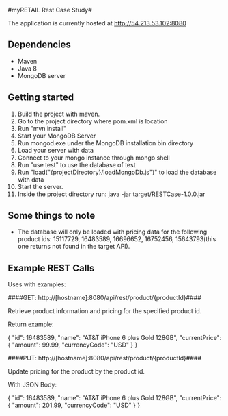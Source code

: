 

#myRETAIL Rest Case Study#

The application is currently hosted at http://54.213.53.102:8080

Dependencies
-------------------------

* Maven
* Java 8
* MongoDB server

Getting started
-------------------------

1. Build the project with maven.
  1. Go to the project directory where pom.xml is location
  2. Run "mvn install"
2. Start your MongoDB Server
  1. Run mongod.exe under the MongoDB installation bin directory
3. Load your server with data
  1. Connect to your mongo instance through mongo shell
  2. Run "use test" to use the database of test
  3. Run "load("{projectDirectory}/loadMongoDb.js")" to load the database with data
4. Start the server.
  1. Inside the project directory run: java -jar target/RESTCase-1.0.0.jar

Some things to note
------------------------

* The database will only be loaded with pricing data for the following product ids: 15117729, 16483589, 16696652, 16752456, 15643793(this one returns not found in the target API).

Example REST Calls
------------------------

Uses with examples:

####GET: http://[hostname]:8080/api/rest/product/{productId}####

Retrieve product information and pricing for the specified product id.

Return example:

{
  "id": 16483589,
  "name": "AT&T iPhone 6 plus Gold 128GB",
  "currentPrice": {
    "amount": 99.99,
    "currencyCode": "USD"
  }
}

####PUT: http://[hostname]:8080/api/rest/product/{productId}####

Update pricing for the product by the product id.

With JSON Body:

{
  "id": 16483589,
  "name": "AT&T iPhone 6 plus Gold 128GB",
  "currentPrice": {
    "amount": 201.99,
    "currencyCode": "USD"
  }
}
